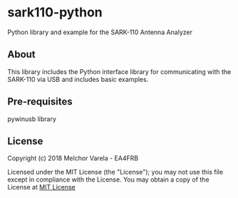 # sark110-python
Python library and example for the SARK-110 Antenna Analyzer

## About
This library includes the Python interface library for communicating with the SARK-110 via USB and includes basic examples.

## Pre-requisites
pywinusb library

## License
Copyright (c) 2018 Melchor Varela - EA4FRB

Licensed under the MIT License (the "License");
you may not use this file except in compliance with the License.
You may obtain a copy of the License at [MIT License](https://opensource.org/licenses/MIT)
	